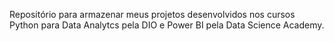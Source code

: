 Repositório para armazenar meus projetos desenvolvidos nos cursos Python para Data Analytcs pela DIO e Power BI pela Data Science Academy. 
